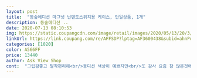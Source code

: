 ```yaml
---
layout: post 
title:  "동숲에디션 마그넷 닌텐도스위치용 케이스, 단일상품, 1개" 
description: 동숲에디션 ..
date: 2020-07-13 08:10:53 
img: https://static.coupangcdn.com/image/retail/images/2020/05/13/20/3/535485a9-1b0d-4f62-b883-b63618d69332.jpg 
linkUrl: https://link.coupang.com/re/AFFSDP?lptag=AF3600438&subid=ahnPublicAsk&pageKey=1596315697&itemId=2727234287&vendorItemId=70717423698&traceid=V0-113-0df786a135db4080 
categories: [1020] 
color: A566FF 
price: 13440 
author: Ask View Shop 
cont:  "그립감좋고 탈착편리해<br/>동디션 색상이 예쁘지만<br/>또 감사 요즘 참 많은것에 감사하며 살아요 <br/>마그네틱 이어서 주문했어요<br/>마그넷이라 탈부착하기 쉬워서 좋아요ㅎㅎ근데 냥발세트 샀는데 방향키에는 케이스때문에 못붙이더라구요ㅜ 그거빼면 만족쓰<br/>본체 케이스에 전원버튼 한번더 만들어준세심함에<br/>색이나 물건은 좋은데 캡이 걸려서 못끼우겠네요<br/>역시같은컬러라 동디션에 착붙아닌가요 ??<br/>유의해주세요 저는 그냥 벗겨서 플레이 하고있어요<br/>정착했으면 좋겠어요 추가후기 또올릴께요<br/>조이콘 다른기기호환시 번거롭지않아좋고<br/>조이콘 종일만지작 거리니  때가잘타는탓에<br/>케이스 찾다가<br/>케이스유목민<br/>" 
---
```

